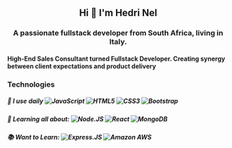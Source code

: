 
<h2 align="center">Hi 👋 I'm Hedri Nel</h1>
<h3 align="center">A passionate fullstack developer from South Africa, living in Italy.</h3>
<h4>High-End Sales Consultant turned Fullstack Developer. Creating synergy between client expectations and product delivery</h4>

### Technologies

##### 🚀 I use daily  ![JavaScript](https://img.shields.io/badge/-JavaScript-black?style=flat&logo=javascript) ![HTML5](https://img.shields.io/badge/-HTML5-E34F26?style=flat&logo=html5&logoColor=white) ![CSS3](https://img.shields.io/badge/-CSS3-1572B6?style=flat&logo=css3) ![Bootstrap](https://img.shields.io/badge/-Bootstrap-563D7C?style=flat&logo=bootstrap)

##### 🌱 Learning all about: ![Node.JS](https://img.shields.io/badge/-Node.JS-black?style=flat&logo=Node.js) ![React](https://img.shields.io/badge/-React-3b2e5a?style=flat&logo=react) ![MongoDB](https://img.shields.io/badge/-MongoDB-black?style=flat&logo=mongodb)


##### 📚 Want to Learn: ![Express.JS](https://img.shields.io/badge/-Express.JS-c7b198?style=flat&logo=Express.JS) ![Amazon AWS](https://img.shields.io/badge/Amazon%20AWS-232F3E?style=flat&logo=amazon-aws)




<!--
**FlyingVespa/FlyingVespa** is a ✨ _special_ ✨ repository because its `README.md` (this file) appears on your GitHub profile.

Here are some ideas to get you started:

- 🔭 I’m currently working on ...
- 🌱 I’m currently learning ...
- 👯 I’m looking to collaborate on ...
- 🤔 I’m looking for help with ...
- 💬 Ask me about ...
- 📫 How to reach me: ...
- 😄 Pronouns: ...
- ⚡ Fun fact: ...
-->
